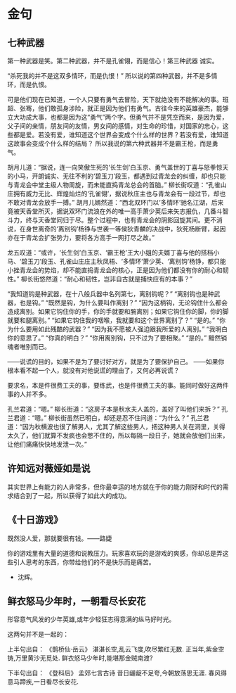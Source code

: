 # 金句
## 七种武器
第一种武器是笑。第二种武器，并不是孔雀翎，而是信心！第三种武器 诚实。

“杀死我的并不是这双多情环，而是仇恨！” 所以说的第四种武器，并不是多情环，而是仇恨。

可是他们现在已知道，一个人只要有勇气去冒险，天下就绝没有不能解决的事。班超、张骞，他们敢孤身涉险，就正是因为他们有勇气。古往今来的英雄豪杰，能够立大功成大事，也都是因为这“勇气”两个字。但勇气并不是凭空而来，是因为爱，父子间的亲情，朋友间的友情，男女间的感情，对生命的珍惜，对国家的忠心，这些都是爱。若没有爱，谁知道这个世界会变成个什么样的世界？若没有爱，谁知道这故事会变成个什么样的结局？
所以我说的第六种武器并不是霸王枪，而是勇气。

胡月儿道：“据说，连一向笑傲生死的‘长生剑’白玉京、勇气盖世的丁喜与怒拳惊天的小马，开朗诚实、无往不利的‘碧玉刀’段玉，都遇到过青龙会的纠缠，却也只能与青龙会中堂主级人物周旋，而未能直捣青龙总会的首脑。”
柳长街叹道：“孔雀山庄拥有威力无比、辉煌灿烂的‘孔雀翎’，据说秋庄主也与青龙会有一段过节，却也不敢对青龙会放手一搏。”
胡月儿嫣然道：“西北双环门以‘多情环’驰名江湖，后来竟被天香堂所灭，据说双环门流浪在外的唯一高手萧少英后来矢志报仇，几番斗智斗力，终与天香堂同归于尽。整个过程中，也有青龙会的阴影回旋其间。更不消说，在身世离奇的‘离别钩’杨铮与世袭一等侯狄青麟的决战中，狄死杨断臂，起因亦在于青龙会扩张势力，要将各方高手一网打尽之故。”

龙五叹道：“或许，‘长生剑’白玉京、‘霸王枪’王大小姐的夫婿丁喜与他的搭档小马、‘碧玉刀’段玉、孔雀山庄庄主秋凤梧、‘多情环’萧少英、‘离别钩’杨铮，都只能小挫青龙会的势焰，却不能直捣青龙会的核心，正是因为他们都没有你的耐心和韧性。”
柳长街悠然道：“耐心和韧性，岂非自古就是捕快应有的本事？”

“我知道钩是种武器，在十八般兵器中名列第七，离别钩呢？”
“离别钩也是种武器，也是钩。”
“既然是钩，为什么要叫作离别？”
“因为这柄钩，无论钩住什么都会造成离别。如果它钩住你的手，你的手就要和腕离别；如果它钩住你的脚，你的脚就要和腿离别。”
“如果它钩住我的咽喉，我就要和这个世界离别了？”
“是的。”
“你为什么要用如此残酷的武器？”
“因为我不愿被人强迫跟我所爱的人离别。”
“我明白你的意思了。”
“你真的明白？”
“你用离别钩，只不过为了要相聚。”
“是的。”
黯然销魂者唯别而已。

——说谎的目的，如果不是为了要讨好对方，就是为了要保护自己。
——如果你根本看不起一个人，就没有对他说谎的理由了，又何必再说谎？

要求名，本是件很费工夫的事，要练武，也是件很费工夫的事。能同时做好这两件事的人并不多。

孔兰君道：“嗯。”
柳长街道：“这房子本是秋水夫人盖的，盖好了叫他们来拆？”
孔兰君道：“嗯。”
柳长街虽然已明白，却还是忍不住问道：“为什么？”
孔兰君道：“因为秋横波也很了解男人，尤其了解这些男人，把这种男人关在洞里，关得太久了，他们就算不发疯也会憋不住的，所以每隔一段日子，她就会放他们出来，让他们痛痛快快地发泄一次。”

## 许知远对薇娅如是说
其实世界上有能力的人非常多，但你最幸运的地方就在于你的能力刚好和时代的需求结合到了一起，所以获得了如此大的成功。

## 《十日游戏》
既然没人爱，那就要很有钱。——路婕

你的游戏里有大量的道德和说教压力。玩家喜欢玩的是游戏的爽感，你却总是弄这些引人思考的东西，你带给他们的不是快乐而是痛苦。
- 沈辉。

## 鲜衣怒马少年时，一朝看尽长安花
形容意气风发的少年英雄,或年少轻狂志得意满的纵马好时光。

这两句并不是一起的：

上半句出自：
《鹊桥仙·岳云》
湛湛长空,乱云飞度,吹尽繁红无数.
正当年,紫金空铸,万里黄沙无觅处.
鲜衣怒马少年时,能堪那金贼南渡?

下半句出自：
《登科后》 孟郊七言古诗
昔日龌龊不足夸,今朝放荡思无涯.
春风得意马蹄疾,一日看尽长安花.